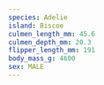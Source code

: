 ```yaml
---
species: Adelie
island: Biscoe
culmen_length_mm: 45.6
culmen_depth_mm: 20.3
flipper_length_mm: 191
body_mass_g: 4600
sex: MALE
---
```

